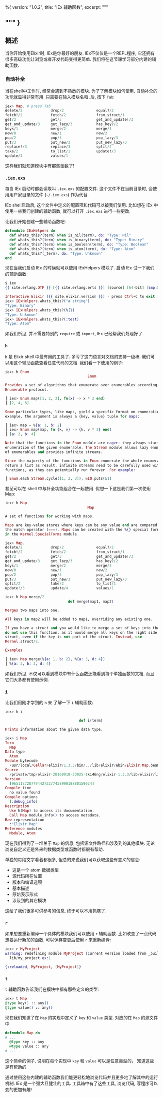 %{
  version: "1.0.2",
  title: "IEx 辅助函数",
  excerpt: """
  
  """
}
---

## 概述

当你开始使用Elixir时, IEx是你最好的朋友.
IEx不仅仅是一个REPL程序, 它还拥有很多高级功能让浏览或者开发代码变得更简单.
我们将在这节课学习部分内建的辅助函数.

### 自动补全

当在shell中工作时, 经常会遇到不熟悉的模块.
为了了解模块如何使用, 自动补全的功能就显得非常有用.
只需要在输入模块名和`.`后, 按下 `Tab`:

```elixir
iex> Map. # press Tab
delete/2             drop/2               equal?/2
fetch!/2             fetch/2              from_struct/1
get/2                get/3                get_and_update!/3
get_and_update/3     get_lazy/3           has_key?/2
keys/1               merge/2              merge/3
new/0                new/1                new/2
pop/2                pop/3                pop_lazy/3
put/3                put_new/3            put_new_lazy/3
replace!/3           replace/3            split/2
take/2               to_list/1            update!/3
update/4             values/1
```

这样我们就知道模块中有那些函数了!

### `.iex.exs`

每当 IEx 启动时都会读取叫 `.iex.exs` 的配置文件. 这个文件不在当前目录时, 会使用用户家目录的文件 (`~/.iex.exs`) 作为代替.

IEx shell启动后, 这个文件中定义的配置项和代码可以被我们使用. 比如想在 IEx 中使用一些我们创建的辅助函数, 就可以打开 `.iex.exs` 进行一些更改.

让我们开始创建一些辅助函数吧:

```elixir
defmodule IExHelpers do
  def whats_this?(term) when is_nil(term), do: "Type: Nil"
  def whats_this?(term) when is_binary(term), do: "Type: Binary"
  def whats_this?(term) when is_boolean(term), do: "Type: Boolean"
  def whats_this?(term) when is_atom(term), do: "Type: Atom"
  def whats_this?(_term), do: "Type: Unknown"
end
```
现在当我们启动 IEx 的时候就可以使用 IExHelpers 模块了. 启动 IEx 试一下我们的辅助函数:

```elixir
$ iex
{{ site.erlang.OTP }} [{{ site.erlang.erts }}] [source] [64-bit] [smp:8:8] [async-threads:10] [hipe] [kernel-poll:false] [dtrace]

Interactive Elixir ({{ site.elixir.version }}) - press Ctrl+C to exit (type h() ENTER for help)
iex> IExHelpers.whats_this?("a string")
"Type: Binary"
iex> IExHelpers.whats_this?(%{})
"Type: Unknown"
iex> IExHelpers.whats_this?(:test)
"Type: Atom"
```

如我们所见, 并不需要特别的 `require` 或 `import`, IEx 已经帮我们处理好了.

### `h`

`h` 是 Elixir shell 中最有用的工具了.
多亏了这门语言对文档的支持一级棒, 我们可以用这个辅助函数查看任意代码的文档.
我们看一下使用的例子:

```elixir
iex> h Enum
                                      Enum

Provides a set of algorithms that enumerate over enumerables according to the
Enumerable protocol.

┃ iex> Enum.map([1, 2, 3], fn(x) -> x * 2 end)
┃ [2, 4, 6]

Some particular types, like maps, yield a specific format on enumeration. For
example, the argument is always a {key, value} tuple for maps:

┃ iex> map = %{a: 1, b: 2}
┃ iex> Enum.map(map, fn {k, v} -> {k, v * 2} end)
┃ [a: 2, b: 4]

Note that the functions in the Enum module are eager: they always start the
enumeration of the given enumerable. The Stream module allows lazy enumeration
of enumerables and provides infinite streams.

Since the majority of the functions in Enum enumerate the whole enumerable and
return a list as result, infinite streams need to be carefully used with such
functions, as they can potentially run forever. For example:

┃ Enum.each Stream.cycle([1, 2, 3]), &IO.puts(&1)
```

甚至可以在 shell 中与补全功能组合在一起使用.
假想一下这是我们第一次使用 Map:

```elixir
iex> h Map
                                      Map

A set of functions for working with maps.

Maps are key-value stores where keys can be any value and are compared using
the match operator (===). Maps can be created with the %{} special form defined
in the Kernel.SpecialForms module.

iex> Map.
delete/2             drop/2               equal?/2
fetch!/2             fetch/2              from_struct/1
get/2                get/3                get_and_update!/3
get_and_update/3     get_lazy/3           has_key?/2
keys/1               merge/2              merge/3
new/0                new/1                new/2
pop/2                pop/3                pop_lazy/3
put/3                put_new/3            put_new_lazy/3
split/2              take/2               to_list/1
update!/3            update/4             values/1

iex> h Map.merge/2
                             def merge(map1, map2)

Merges two maps into one.

All keys in map2 will be added to map1, overriding any existing one.

If you have a struct and you would like to merge a set of keys into the struct,
do not use this function, as it would merge all keys on the right side into the
struct, even if the key is not part of the struct. Instead, use
Kernel.struct/2.

Examples

┃ iex> Map.merge(%{a: 1, b: 2}, %{a: 3, d: 4})
┃ %{a: 3, b: 2, d: 4}
```

如我们所见, 不仅可以看到模块中有什么函数还能看到每个单独函数的文档, 而且它们大多都有使用示例.

### `i`

让我们用刚才学到的 `h` 来 了解一下 `i` 辅助函数:

```elixir
iex> h i

                                  def i(term)

Prints information about the given data type.

iex> i Map
Term
  Map
Data type
  Atom
Module bytecode
  /usr/local/Cellar/elixir/1.3.3/bin/../lib/elixir/ebin/Elixir.Map.beam
Source
  /private/tmp/elixir-20160918-33925-1ki46ng/elixir-1.3.3/lib/elixir/lib/map.ex
Version
  [9651177287794427227743899018880159024]
Compile time
  no value found
Compile options
  [:debug_info]
Description
  Use h(Map) to access its documentation.
  Call Map.module_info() to access metadata.
Raw representation
  :"Elixir.Map"
Reference modules
  Module, Atom
```

现在我们得到了一堆关于 `Map` 的信息, 包括源文件路径和涉及到的其他模块. 无论浏览自定义还是外来的数据类型或函数时都很有帮助.

单独的每段文字看着都很多, 但总的来说我们可以获取这些有意义的信息:

- 这是一个 atom 数据类型
- 源代码所在位置
- 版本和编译选项
- 基本描述
- 原始表示形式
- 涉及到的其它模块

这给了我们很多可供参考的信息, 终于可以不用抓瞎了.

### `r`

如果想要重新编译一个具体的模块我们可以使用 `r` 辅助函数. 比如改变了一点代码想要运行新加的函数, 可以保存变更后使用 `r` 来重新编译:

```elixir
iex> r MyProject
warning: redefining module MyProject (current version loaded from _build/dev/lib/my_project/ebin/Elixir.MyProject.beam)
  lib/my_project.ex:1

{:reloaded, MyProject, [MyProject]}
```

### `t`

`t` 辅助函数告诉我们在模块中都有那些定义的类型:

```elixir
iex> t Map
@type key() :: any()
@type value() :: any()
```

现在我们知道了在 `Map` 的实现中定义了 `key` 和 `value` 类型.
对应的在 `Map` 的源文件中:

```elixir
defmodule Map do
# ...
  @type key :: any
  @type value :: any
# ...
```

这个简单的例子, 说明在每个实现中 `key` 和 `value` 可以是任意类型的， 知道这些是有帮助的.

通过使用这些内建的辅助函数我们能更轻松地浏览代码并且更多地了解其中的运行机制. IEx 是一个强大且健壮的工具. 工具箱中有了这些工具, 浏览代码, 写程序可以变的更加有趣!
